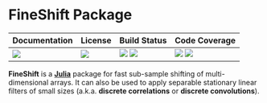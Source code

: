 # FineShift Package

| **Documentation**               | **License**                     | **Build Status**                                                | **Code Coverage**                                                   |
|:--------------------------------|:--------------------------------|:----------------------------------------------------------------|:--------------------------------------------------------------------|
| [![][doc-dev-img]][doc-dev-url] | [![][license-img]][license-url] | [![][travis-img]][travis-url] [![][appveyor-img]][appveyor-url] | [![][coveralls-img]][coveralls-url] [![][codecov-img]][codecov-url] |

**FineShift** is a [**Julia**][julia-url] package for fast sub-sample
shifting of multi-dimensional arrays.  It can also be used to apply separable
stationary linear filters of small sizes (a.k.a. **discrete correlations**
or **discrete convolutions**).

[doc-stable-img]: https://img.shields.io/badge/docs-stable-blue.svg
[doc-stable-url]: https://emmt.github.io/FineShift.jl/stable

[doc-dev-img]: https://img.shields.io/badge/docs-dev-blue.svg
[doc-dev-url]: https://emmt.github.io/FineShift.jl/dev

[license-url]: ./LICENSE.md
[license-img]: http://img.shields.io/badge/license-MIT-brightgreen.svg?style=flat

[travis-img]: https://travis-ci.org/emmt/FineShift.jl.svg?branch=master
[travis-url]: https://travis-ci.org/emmt/FineShift.jl

[appveyor-img]: https://ci.appveyor.com/api/projects/status/github/emmt/FineShift.jl?branch=master
[appveyor-url]: https://ci.appveyor.com/project/emmt/FineShift-jl/branch/master

[coveralls-img]: https://coveralls.io/repos/emmt/FineShift.jl/badge.svg?branch=master&service=github
[coveralls-url]: https://coveralls.io/github/emmt/FineShift.jl?branch=master

[codecov-img]: http://codecov.io/github/emmt/FineShift.jl/coverage.svg?branch=master
[codecov-url]: http://codecov.io/github/emmt/FineShift.jl?branch=master

[julia-url]: https://pkg.julialang.org/
